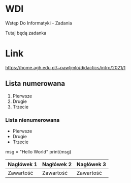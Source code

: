 # WDI
Wstęp Do Informatyki - Zadania

Tutaj będą zadanka

# Link

https://home.agh.edu.pl/~pawljmlo/didactics/intro/2021/1

## Lista numerowana
1. Pierwsze
2. Drugie
3. Trzecie

### Lista nienumerowana

* Pierwsze
* Drugie
* Trzecie

msg = "Hello World"
print(msg)

|Nagłówek 1|Nagłówek 2|Nagłówek 3|
|----------|----------|----------|
| Zawartość| Zawartość| Zawartość|

